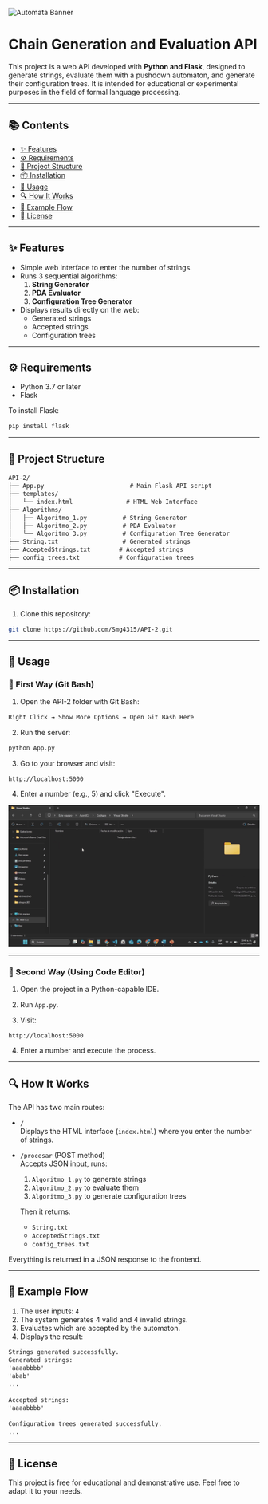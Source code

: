 
![Automata Banner](https://miro.medium.com/v2/resize:fit:1358/format:webp/1*yXxgBLFnP5-Qyt1MRwVT4g.png)

# Chain Generation and Evaluation API

This project is a web API developed with **Python and Flask**, designed to generate strings, evaluate them with a pushdown automaton, and generate their configuration trees. It is intended for educational or experimental purposes in the field of formal language processing.

---

## 📚 Contents

- [✨ Features](#-features)  
- [⚙️ Requirements](#-requirements)  
- [📁 Project Structure](#-project-structure)  
- [📦 Installation](#-installation)  
- [🚀 Usage](#-usage)  
- [🔍 How It Works](#-how-it-works)  
- [🧪 Example Flow](#-example-flow)  
- [📄 License](#-license)

---

## ✨ Features

- Simple web interface to enter the number of strings.
- Runs 3 sequential algorithms:
  1. **String Generator**
  2. **PDA Evaluator**
  3. **Configuration Tree Generator**
- Displays results directly on the web:
  - Generated strings
  - Accepted strings
  - Configuration trees

---

## ⚙️ Requirements

- Python 3.7 or later
- Flask

To install Flask:
```bash
pip install flask
```

---

## 📁 Project Structure

```
API-2/
├── App.py                        # Main Flask API script
├── templates/
│   └── index.html               # HTML Web Interface
├── Algorithms/
│   ├── Algoritmo_1.py          # String Generator
│   ├── Algoritmo_2.py          # PDA Evaluator
│   └── Algoritmo_3.py          # Configuration Tree Generator
├── String.txt                  # Generated strings
├── AcceptedStrings.txt        # Accepted strings
├── config_trees.txt           # Configuration trees
```

---

## 📦 Installation

1. Clone this repository:
```bash
git clone https://github.com/Smg4315/API-2.git
```

---

## 🚀 Usage

### 🔹 First Way (Git Bash)

1. Open the API-2 folder with Git Bash:
```bash
Right Click → Show More Options → Open Git Bash Here
```

2. Run the server:
```bash
python App.py
```

3. Go to your browser and visit:
```
http://localhost:5000
```

4. Enter a number (e.g., 5) and click "Execute".

![Demo Flow](demo_api.gif)

---

### 🔹 Second Way (Using Code Editor)

1. Open the project in a Python-capable IDE.

2. Run `App.py`.

3. Visit:
```
http://localhost:5000
```

4. Enter a number and execute the process.

---

## 🔍 How It Works

The API has two main routes:

- `/`  
  Displays the HTML interface (`index.html`) where you enter the number of strings.

- `/procesar` (POST method)  
  Accepts JSON input, runs:
  1. `Algoritmo_1.py` to generate strings  
  2. `Algoritmo_2.py` to evaluate them  
  3. `Algoritmo_3.py` to generate configuration trees  
  
  Then it returns:
  - `String.txt`
  - `AcceptedStrings.txt`
  - `config_trees.txt`

Everything is returned in a JSON response to the frontend.

---

## 🧪 Example Flow

1. The user inputs: `4`
2. The system generates 4 valid and 4 invalid strings.
3. Evaluates which are accepted by the automaton.
4. Displays the result:

```
Strings generated successfully.
Generated strings:
'aaaabbbb'
'abab'
...

Accepted strings:
'aaaabbbb'

Configuration trees generated successfully.
...
```

---

## 📄 License

This project is free for educational and demonstrative use. Feel free to adapt it to your needs.